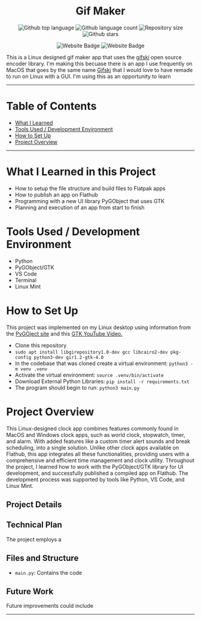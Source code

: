 
<h1 align="center">Gif Maker</h1>

<p align="center">
  <img alt="Github top language" src="https://img.shields.io/github/languages/top/mitchellkolb/gif-maker?color=FD7D00">

  <img alt="Github language count" src="https://img.shields.io/github/languages/count/mitchellkolb/gif-maker?color=FD7D00">

  <img alt="Repository size" src="https://img.shields.io/github/repo-size/mitchellkolb/gif-maker?color=FD7D00">

  <img alt="Github stars" src="https://img.shields.io/github/stars/mitchellkolb/gif-maker?color=FD7D00" />
</p>

<p align="center">
<img
    src="https://img.shields.io/badge/Python-FD7D00?style=for-the-badge&logo=Python&logoColor=white"
    alt="Website Badge" />
<img
    src="https://img.shields.io/badge/Linux-86BE43?style=for-the-badge&logo=linuxmint&logoColor=white"
    alt="Website Badge" />
</p>

This is a Linux designed gif maker app that uses the [gifski](https://gif.ski/) open source encoder library. I'm making this becuase there is an app I use frequently on MacOS that goes by the same name [Gifski](https://github.com/sindresorhus/Gifski) that I would love to have remade to run on Linux with a GUI. I'm using this as an opportunity to learn 

---


# Table of Contents
- [What I Learned](#what-i-learned-in-this-project)
- [Tools Used / Development Environment](#tools-used--development-environment)
- [How to Set Up](#how-to-set-up)
- [Project Overview](#project-overview)


---

# What I Learned in this Project
- How to setup the file structure and build files to Flatpak apps
- How to publish an app on Flathub
- Programming with a new UI library PyGObject that uses GTK
- Planning and execution of an app from start to finish



# Tools Used / Development Environment
- Python
- PyGObject/GTK
- VS Code
- Terminal
- Linux Mint







# How to Set Up
This project was implemented on my Linux desktop using information from the [PyGOject site](https://pygobject.gnome.org/getting_started.html#ubuntu-getting-started) and this [GTK YouTube Video.](https://youtu.be/Yu2EBmeCpJw?si=1T4h0TMkTJBPFGvC)
- Clone this repository 
- `sudo apt install libgirepository1.0-dev gcc libcairo2-dev pkg-config python3-dev gir1.2-gtk-4.0`
- In the codebase that was cloned create a virtual environment: `python3 -m venv .venv`
- Activate the virtual environment: `source .venv/bin/activate`
- Download External Python Libraries: `pip install -r requirements.txt`
- The program should begin to run: `python3 main.py`






# Project Overview
This Linux-designed clock app combines features commonly found in MacOS and Windows clock apps, such as world clock, stopwatch, timer, and alarm. With added features like a custom timer alert sounds and break scheduling, into a single solution. Unlike other clock apps available on Flathub, this app integrates all these functionalities, providing users with a comprehensive and efficient time management and clock utility. Throughout the project, I learned how to work with the PyGObject/GTK library for UI development, and successfully published a compiled app on Flathub. The development process was supported by tools like Python, VS Code, and Linux Mint.



## Project Details


## Technical Plan
The project employs a 


## Files and Structure
- `main.py`: Contains the code


## Future Work
Future improvements could include






--- 
